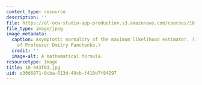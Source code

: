 ```yaml
---
content_type: resource
description: ''
file: https://ol-ocw-studio-app-production.s3.amazonaws.com/courses/18-443-statistics-for-applications-fall-2003/e30d68710cba613d49cbf410d7f84297_18-443f03.jpg
file_type: image/jpeg
image_metadata:
  caption: Asymptotic normality of the maximum likelihood estimator. (Image courtesy
    of Professor Dmitry Panchenko.)
  credit: ''
  image-alt: A mathematical formula.
resourcetype: Image
title: 18-443f03.jpg
uid: e30d6871-0cba-613d-49cb-f410d7f84297
---
```


